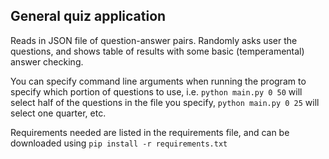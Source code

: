 ## General quiz application
Reads in JSON file of question-answer pairs.
Randomly asks user the questions, and shows table of results with some basic (temperamental) answer checking.

You can specify command line arguments when running the program to specify which portion of questions to use, i.e. ```python main.py 0 50``` will select half of the questions in the file you specify, ```python main.py 0 25``` will select one quarter, etc.

Requirements needed are listed in the requirements file, and can be downloaded using
```pip install -r requirements.txt```
